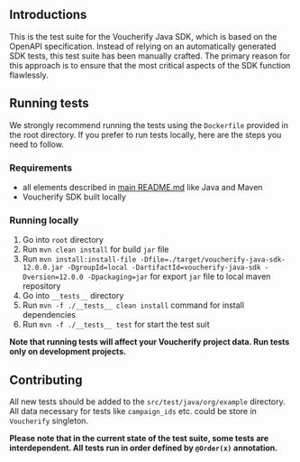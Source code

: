 ## Introductions

This is the test suite for the Voucherify Java SDK, which is based on the OpenAPI specification.
Instead of relying on an automatically generated SDK tests, this test suite has been manually crafted.
The primary reason for this approach is to ensure that the most critical aspects of the SDK function flawlessly.

## Running tests

We strongly recommend running the tests using the `Dockerfile` provided in the root directory.
If you prefer to run tests locally, here are the steps you need to follow.

### Requirements

- all elements described in [main README.md](../README.md) like Java and Maven
- Voucherify SDK built locally

### Running locally

1. Go into `root` directory
2. Run `mvn clean install` for build `jar` file 
3. Run `mvn install:install-file -Dfile=./target/voucherify-java-sdk-12.0.0.jar -DgroupId=local -DartifactId=voucherify-java-sdk -Dversion=12.0.0 -Dpackaging=jar` for export `jar` file to local maven repository
4. Go into `__tests__` directory
5. Run `mvn -f ./__tests__ clean install` command for install dependencies
6. Run `mvn -f ./__tests__ test` for start the test suit

**Note that running tests will affect your Voucherify project data. Run tests only on development projects.**

## Contributing

All new tests should be added to the `src/test/java/org/example` directory.
All data necessary for tests like `campaign_ids` etc. could be store in `Voucherify` singleton.

**Please note that in the current state of the test suite, some tests are interdependent. All tests run in order defined by `@Order(x)` annotation.**
